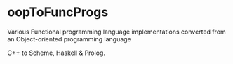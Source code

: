# oopToFuncProgs
Various Functional programming language implementations converted from an Object-oriented programming language

C++ to Scheme, Haskell & Prolog.
